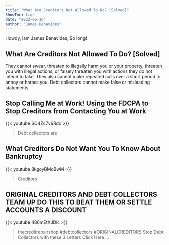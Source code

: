 ```yaml
---
title: "What Are Creditors Not Allowed To Do? [Solved]"
ShowToc: true 
date: "2022-06-16"
author: "James Benavides" 
---
```


Howdy, iam James Benavides, So long!
## What Are Creditors Not Allowed To Do? [Solved]
They cannot swear, threaten to illegally harm you or your property, threaten you with illegal actions, or falsely threaten you with actions they do not intend to take. They also cannot make repeated calls over a short period to annoy or harass you. Debt collectors cannot make false or misleading statements.

## Stop Calling Me at Work!  Using the FDCPA to Stop Creditors from Contacting You at Work
{{< youtube SO4Zc7v6Rdc >}}
>Debt collectors are 

## What Creditors Do Not Want You To Know About Bankruptcy
{{< youtube 8kgoyBMoBwM >}}
>Creditors

## ORIGINAL CREDITORS AND DEBT COLLECTORS TEAM UP DO THIS TO BEAT THEM OR SETTLE ACCOUNTS A DISCOUNT
{{< youtube 486mEtXJDlc >}}
>thecreditrepairshop #debtcollectors #ORIGINALCREDITORS Stop Debt Collectors with these 3 Letters Click Here ...


